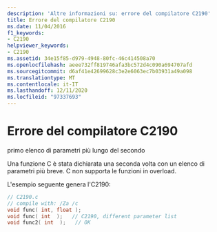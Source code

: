 ```yaml
---
description: 'Altre informazioni su: errore del compilatore C2190'
title: Errore del compilatore C2190
ms.date: 11/04/2016
f1_keywords:
- C2190
helpviewer_keywords:
- C2190
ms.assetid: 34e15f85-d979-4948-80fc-46c414508a70
ms.openlocfilehash: aeee732ff819746afa3bc572d4c090a694707afd
ms.sourcegitcommit: d6af41e42699628c3e2e6063ec7b03931a49a098
ms.translationtype: MT
ms.contentlocale: it-IT
ms.lasthandoff: 12/11/2020
ms.locfileid: "97337693"
---
```

# <a name="compiler-error-c2190"></a>Errore del compilatore C2190

primo elenco di parametri più lungo del secondo

Una funzione C è stata dichiarata una seconda volta con un elenco di parametri più breve. C non supporta le funzioni in overload.

L'esempio seguente genera l'C2190:

```c
// C2190.c
// compile with: /Za /c
void func( int, float );
void func( int  );   // C2190, different parameter list
void func2( int  );   // OK
```

